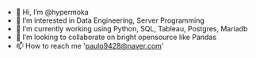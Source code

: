 - 👋 Hi, I’m @hypermoka
- 👀 I’m interested in Data Engineering, Server Programming
- 🌱 I’m currently working using Python, SQL, Tableau, Postgres, Mariadb
- 💞️ I’m looking to collaborate on bright opensource like Pandas
- 📫 How to reach me 'paulo9428@naver.com'

<!---
hypermoka/hypermoka is a ✨ special ✨ repository because its `README.md` (this file) appears on your GitHub profile.
You can click the Preview link to take a look at your changes.
--->

